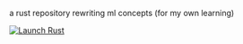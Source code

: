 a rust repository rewriting ml concepts (for my own learning)

<a href="https://www.rust-lang.org/" target="_blank">
  <img src="https://img.shields.io/badge/launch-rust-orange?logo=rust&style=for-the-badge" alt="Launch Rust">
</a>

